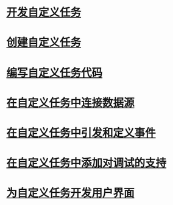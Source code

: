 # [开发自定义任务](developing-a-custom-task.md)
# [创建自定义任务](creating-a-custom-task.md)
# [编写自定义任务代码](coding-a-custom-task.md)
# [在自定义任务中连接数据源](connecting-to-data-sources-in-a-custom-task.md)
# [在自定义任务中引发和定义事件](raising-and-defining-events-in-a-custom-task.md)
# [在自定义任务中添加对调试的支持](adding-support-for-debugging-in-a-custom-task.md)
# [为自定义任务开发用户界面](developing-a-user-interface-for-a-custom-task.md)

